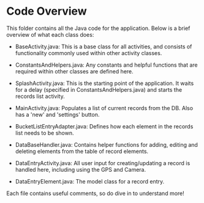 # Code Overview

This folder contains all the Java code for the application. Below is a brief overview of what each class does:

- BaseActivity.java: This is a base class for all activities, and consists of functionality commonly used within other activity classes.

- ConstantsAndHelpers.java: Any constants and helpful functions that are required within other classes are defined here.

- SplashActivity.java: This is the starting point of the application. It waits for a delay (specified in ConstantsAndHelpers.java) and starts the records list activity.

- MainActivity.java: Populates a list of current records from the DB. Also has a 'new' and 'settings' button.

- BucketListEntryAdapter.java: Defines how each element in the records list needs to be shown.

- DataBaseHandler.java: Contains helper functions for adding, editing and deleting elements from the table of record elements.

- DataEntryActivity.java: All user input for creating/updating a record is handled here, including using the GPS and Camera.

- DataEntryElement.java: The model class for a record entry.

Each file contains useful comments, so do dive in to understand more!
